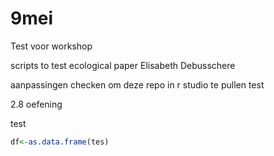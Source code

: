 # 9mei
Test voor workshop

scripts to test ecological paper
Elisabeth Debusschere 

aanpassingen checken om deze repo in r studio te pullen
test


2.8 oefening

test
```r 
df<-as.data.frame(tes)

```